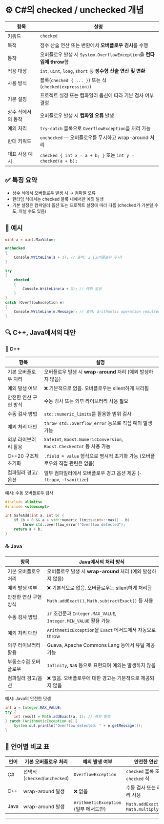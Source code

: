 # ⚙️ C#의 checked / unchecked 개념

| 항목                     | 설명                                                                 |
|--------------------------|----------------------------------------------------------------------|
| 키워드                   | `checked`                                                            |
| 목적                     | 정수 산술 연산 또는 변환에서 **오버플로우 검사**를 수행              |
| 동작                     | 오버플로우 발생 시 `System.OverflowException`을 **런타임에 throw**함 |
| 적용 대상                | `int`, `uint`, `long`, `short` 등 **정수형 산술 연산 및 변환**       |
| 사용 방식                | 블록(`checked { ... }`) 또는 식(`checked(expression)`)               |
| 기본 설정                | 프로젝트 설정 또는 컴파일러 옵션에 따라 기본 검사 여부 결정           |
| 상수 식에서의 동작       | 오버플로우 발생 시 **컴파일 오류** 발생                              |
| 예외 처리                | `try-catch` 블록으로 `OverflowException`을 처리 가능                  |
| 반대 키워드              | `unchecked` — 오버플로우를 무시하고 wrap-around 처리                  |
| 대표 사용 예시           | `checked { int x = a + b; }` 또는 `int y = checked(a + b);`           |


## ✅ 특징 요약

- 상수 식에서 오버플로우 발생 시 → 컴파일 오류
- 런타임 식에서는 checked 블록 내에서만 예외 발생
- 기본 설정은 컴파일러 옵션 또는 프로젝트 설정에 따라 다름 (checked가 기본일 수도, 아닐 수도 있음)

## 🧪 예시

```csharp
uint a = uint.MaxValue;

unchecked
{
    Console.WriteLine(a + 3); // 출력: 2 (오버플로우 무시)
}

try
{
    checked
    {
        Console.WriteLine(a + 3); // 예외 발생
    }
}
catch (OverflowException e)
{
    Console.WriteLine(e.Message); // 출력: Arithmetic operation resulted in an overflow.
}
```

## 🔍 C++, Java에서의 대안
### 🧱 C++

| 항목                     | 설명                                                                 |
|--------------------------|----------------------------------------------------------------------|
| 기본 오버플로우 처리      | 오버플로우 발생 시 **wrap-around** 처리 (예외 발생하지 않음)         |
| 예외 발생 여부           | ❌ 기본적으로 없음. 오버플로우는 silent하게 처리됨                   |
| 안전한 연산 구현 방식     | 수동 검사 또는 외부 라이브러리 사용 필요                             |
| 수동 검사 방법           | `std::numeric_limits`를 활용한 범위 검사                             |
| 예외 처리 대안           | `throw std::overflow_error` 등으로 직접 예외 발생 가능               |
| 외부 라이브러리 활용      | `SafeInt`, `Boost.NumericConversion`, `Boost.CheckedInt` 등 사용 가능 |
| C++20 구조체 초기화       | `.field = value` 형식으로 명시적 초기화 가능 (오버플로우와 직접 관련은 없음) |
| 컴파일러 경고/옵션       | 일부 컴파일러에서 오버플로우 경고 옵션 제공 (`-ftrapv`, `-fsanitize`) |


예시: 수동 오버플로우 검사
```cpp
#include <limits>
#include <stdexcept>

int SafeAdd(int a, int b) {
    if (b > 0 && a > std::numeric_limits<int>::max() - b)
        throw std::overflow_error("Overflow detected");
    return a + b;
}
```


### ☕ Java

| 항목                     | Java에서의 처리 방식                                                  |
|--------------------------|----------------------------------------------------------------------|
| 기본 오버플로우 처리      | 오버플로우 발생 시 **wrap-around** 처리 (예외 발생하지 않음)         |
| 예외 발생 여부           | ❌ 기본적으로 없음. 오버플로우는 silent하게 처리됨                   |
| 안전한 연산 구현 방식     | `Math.addExact()`, `Math.subtractExact()` 등 사용                     |
| 수동 검사 방법           | `if` 조건문과 `Integer.MAX_VALUE`, `Integer.MIN_VALUE` 활용 가능     |
| 예외 처리 대안           | `ArithmeticException`을 `Exact` 메서드에서 자동으로 throw            |
| 외부 라이브러리 활용      | Guava, Apache Commons Lang 등에서 유틸 제공 가능                     |
| 부동소수점 오버플로우     | `Infinity`, `NaN` 등으로 표현되며 예외는 발생하지 않음               |
| 컴파일러 경고/옵션       | ❌ 없음. 오버플로우에 대한 경고는 기본적으로 제공되지 않음           |


예시: Java의 안전한 덧셈

```java
int a = Integer.MAX_VALUE;
try {
    int result = Math.addExact(a, 1); // 예외 발생
} catch (ArithmeticException e) {
    System.out.println("Overflow detected: " + e.getMessage());
}
```


## 🧠 언어별 비교 표
| 언어   | 기본 오버플로우 처리 | 예외 발생 여부 | 안전한 연산 대안                      |
|--------|----------------------|----------------|--------------------------------------|
| C#     | 선택적 (`checked`/`unchecked`) | `OverflowException` | `checked` 블록 또는 `checked` 식     |
| C++    | wrap-around 발생     | ❌ 없음         | 수동 검사 또는 라이브러리 사용       |
| Java   | wrap-around 발생     | `ArithmeticException` (일부 메서드만) | `Math.addExact()`, `Math.multiplyExact()` |

---


